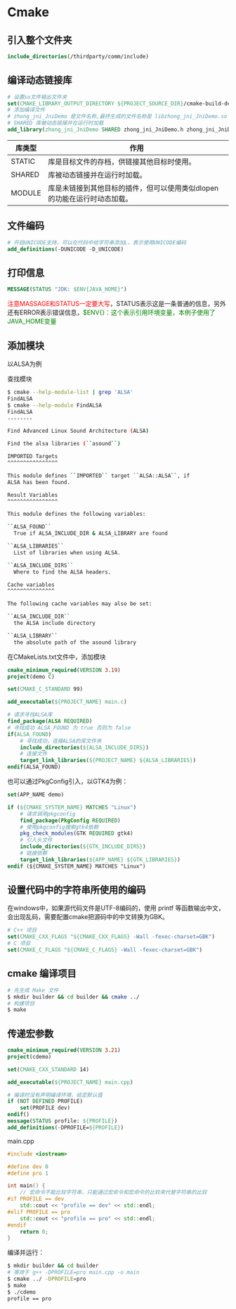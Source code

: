 # Cmake

## 引入整个文件夹

```cmake
include_directories(/thirdparty/comm/include)
```

## 编译动态链接库

```cmake
# 设置so文件输出文件夹
set(CMAKE_LIBRARY_OUTPUT_DIRECTORY ${PROJECT_SOURCE_DIR}/cmake-build-debug/so)
# 添加编译文件
# zhong_jni_JniDemo 是文件名称,最终生成的文件名称是 libzhong_jni_JniDemo.so
# SHARED 库被动态链接并在运行时加载
add_library(zhong_jni_JniDemo SHARED zhong_jni_JniDemo.h zhong_jni_JniDemo.c)
```

| 库类型 | 作用                                                         |
| ------ | ------------------------------------------------------------ |
| STATIC | 库是目标文件的存档，供链接其他目标时使用。                   |
| SHARED | 库被动态链接并在运行时加载。                                 |
| MODULE | 库是未链接到其他目标的插件，但可以使用类似dlopen的功能在运行时动态加载。 |

## 文件编码

```cmake
# 开启UNICODE支持，可以在代码中给字符串添加L，表示使用UNICODE编码
add_definitions(-DUNICODE -D_UNICODE)
```

## 打印信息

```cmake
MESSAGE(STATUS "JDK: $ENV{JAVA_HOME}")
```

<span style='color: red'>注意MASSAGE和STATUS一定要大写</span>，STATUS表示这是一条普通的信息，另外还有ERROR表示错误信息，<span style="color: green">$ENV{}：这个表示引用环境变量，本例子使用了JAVA_HOME变量</span>

## 添加模块

以ALSA为例

查找模块

```bash
$ cmake --help-module-list | grep 'ALSA'
FindALSA
$ cmake --help-module FindALSA
FindALSA
--------

Find Advanced Linux Sound Architecture (ALSA)

Find the alsa libraries (``asound``)

IMPORTED Targets
^^^^^^^^^^^^^^^^

This module defines ``IMPORTED`` target ``ALSA::ALSA``, if
ALSA has been found.

Result Variables
^^^^^^^^^^^^^^^^

This module defines the following variables:

``ALSA_FOUND``
  True if ALSA_INCLUDE_DIR & ALSA_LIBRARY are found

``ALSA_LIBRARIES``
  List of libraries when using ALSA.

``ALSA_INCLUDE_DIRS``
  Where to find the ALSA headers.

Cache variables
^^^^^^^^^^^^^^^

The following cache variables may also be set:

``ALSA_INCLUDE_DIR``
  the ALSA include directory

``ALSA_LIBRARY``
  the absolute path of the asound library
```

在CMakeLists.txt文件中，添加模块


```cmake
cmake_minimum_required(VERSION 3.19)
project(demo C)

set(CMAKE_C_STANDARD 99)

add_executable(${PROJECT_NAME} main.c)

# 请求寻找ALSA库
find_package(ALSA REQUIRED)
# 寻找成功 ALSA_FOUND 为 true 否则为 false
if(ALSA_FOUND)
	# 寻找成功，连接ALSA的库文件夹
    include_directories(${ALSA_INCLUDE_DIRS})
    # 连接文件
    target_link_libraries(${PROJECT_NAME} ${ALSA_LIBRARIES})
endif(ALSA_FOUND)
```

也可以通过PkgConfig引入，以GTK4为例：

```cmake
set(APP_NAME demo)

if (${CMAKE_SYSTEM_NAME} MATCHES "Linux")
    # 请求调用pkgconfig
    find_package(PkgConfig REQUIRED)
    # 使用pkgconfig搜索gtk4依赖
    pkg_check_modules(GTK REQUIRED gtk4)
    # 引入头文件
    include_directories(${GTK_INCLUDE_DIRS})
    # 链接依赖
    target_link_libraries(${APP_NAME} ${GTK_LIBRARIES})
endif (${CMAKE_SYSTEM_NAME} MATCHES "Linux")
```

## 设置代码中的字符串所使用的编码

在windows中，如果源代码文件是UTF-8编码的，使用 printf 等函数输出中文，会出现乱码，需要配置cmake把源码中的中文转换为GBK。

```cmake
# C++ 项目
set(CMAKE_CXX_FLAGS "${CMAKE_CXX_FLAGS} -Wall -fexec-charset=GBK")
# C 项目
set(CMAKE_C_FLAGS "${CMAKE_C_FLAGS} -Wall -fexec-charset=GBK")
```

## cmake 编译项目

```bash
# 先生成 Make 文件
$ mkdir builder && cd builder && cmake ../
# 构建项目
$ make
```

## 传递宏参数

```cmake
cmake_minimum_required(VERSION 3.21)
project(cdemo)

set(CMAKE_CXX_STANDARD 14)

add_executable(${PROJECT_NAME} main.cpp)

# 编译时没有声明编译环境，给定默认值
if (NOT DEFINED PROFILE)
	set(PROFILE dev)
endif()
message(STATUS profile: ${PROFILE})
add_definitions(-DPROFILE=${PROFILE})
```

main.cpp

```c++
#include <iostream>

#define dev 0
#define pro 1

int main() {
    // 宏命令不能比较字符串，只能通过宏命令和宏命令的比较来代替字符串的比较
#if PROFILE == dev
    std::cout << "profile == dev" << std::endl;
#elif PROFILE == pro
    std::cout << "profile == pro" << std::endl;
#endif
    return 0;
}
```

编译并运行：

```bash
$ mkdir builder && cd builder
# 等效于 g++ -DPROFILE=pro main.cpp -o main
$ cmake ../ -DPROFILE=pro
$ make
$ ./cdemo
profile == pro
```

